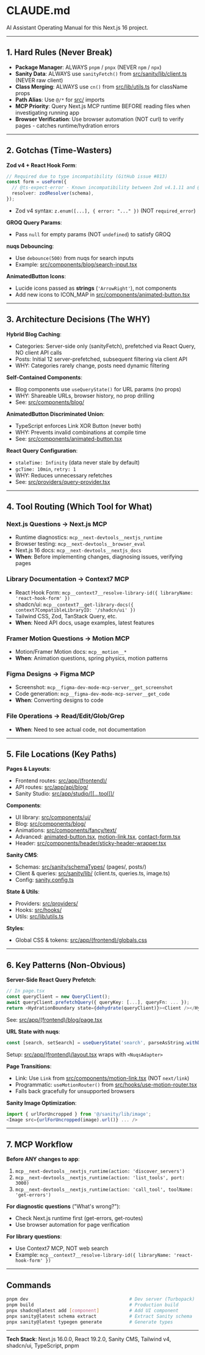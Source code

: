 # CLAUDE.md

AI Assistant Operating Manual for this Next.js 16 project.

---

## 1. Hard Rules (Never Break)

- **Package Manager**: ALWAYS `pnpm` / `pnpx` (NEVER `npm` / `npx`)
- **Sanity Data**: ALWAYS use `sanityFetch()` from [src/sanity/lib/client.ts](src/sanity/lib/client.ts) (NEVER raw client)
- **Class Merging**: ALWAYS use `cn()` from [src/lib/utils.ts](src/lib/utils.ts) for className props
- **Path Alias**: Use `@/*` for [src/](src/) imports
- **MCP Priority**: Query Next.js MCP runtime BEFORE reading files when investigating running app
- **Browser Verification**: Use browser automation (NOT curl) to verify pages - catches runtime/hydration errors

---

## 2. Gotchas (Time-Wasters)

**Zod v4 + React Hook Form**:
```typescript
// Required due to type incompatibility (GitHub issue #813)
const form = useForm({
  // @ts-expect-error - Known incompatibility between Zod v4.1.11 and @hookform/resolvers v5.2.2
  resolver: zodResolver(schema),
});
```
- Zod v4 syntax: `z.enum([...], { error: "..." })` (NOT `required_error`)

**GROQ Query Params**:
- Pass `null` for empty params (NOT `undefined`) to satisfy GROQ

**nuqs Debouncing**:
- Use `debounce(500)` from nuqs for search inputs
- Example: [src/components/blog/search-input.tsx](src/components/blog/search-input.tsx)

**AnimatedButton Icons**:
- Lucide icons passed as **strings** (`'ArrowRight'`), not components
- Add new icons to ICON_MAP in [src/components/animated-button.tsx](src/components/animated-button.tsx)

---

## 3. Architecture Decisions (The WHY)

**Hybrid Blog Caching**:
- Categories: Server-side only (sanityFetch), prefetched via React Query, NO client API calls
- Posts: Initial 12 server-prefetched, subsequent filtering via client API
- WHY: Categories rarely change, posts need dynamic filtering

**Self-Contained Components**:
- Blog components use `useQueryState()` for URL params (no props)
- WHY: Shareable URLs, browser history, no prop drilling
- See: [src/components/blog/](src/components/blog/)

**AnimatedButton Discriminated Union**:
- TypeScript enforces Link XOR Button (never both)
- WHY: Prevents invalid combinations at compile time
- See: [src/components/animated-button.tsx](src/components/animated-button.tsx)

**React Query Configuration**:
- `staleTime: Infinity` (data never stale by default)
- `gcTime: 10min`, `retry: 1`
- WHY: Reduces unnecessary refetches
- See: [src/providers/query-provider.tsx](src/providers/query-provider.tsx)

---

## 4. Tool Routing (Which Tool for What)

### Next.js Questions → Next.js MCP
- Runtime diagnostics: `mcp__next-devtools__nextjs_runtime`
- Browser testing: `mcp__next-devtools__browser_eval`
- Next.js 16 docs: `mcp__next-devtools__nextjs_docs`
- **When**: Before implementing changes, diagnosing issues, verifying pages

### Library Documentation → Context7 MCP
- React Hook Form: `mcp__context7__resolve-library-id({ libraryName: 'react-hook-form' })`
- shadcn/ui: `mcp__context7__get-library-docs({ context7CompatibleLibraryID: '/shadcn/ui' })`
- Tailwind CSS, Zod, TanStack Query, etc.
- **When**: Need API docs, usage examples, latest features

### Framer Motion Questions → Motion MCP
- Motion/Framer Motion docs: `mcp__motion__*`
- **When**: Animation questions, spring physics, motion patterns

### Figma Designs → Figma MCP
- Screenshot: `mcp__figma-dev-mode-mcp-server__get_screenshot`
- Code generation: `mcp__figma-dev-mode-mcp-server__get_code`
- **When**: Converting designs to code

### File Operations → Read/Edit/Glob/Grep
- **When**: Need to see actual code, not documentation

---

## 5. File Locations (Key Paths)

**Pages & Layouts**:
- Frontend routes: [src/app/(frontend)/](src/app/(frontend)/)
- API routes: [src/app/api/blog/](src/app/api/blog/)
- Sanity Studio: [src/app/studio/[[...tool]]/](src/app/studio/[[...tool]]/)

**Components**:
- UI library: [src/components/ui/](src/components/ui/)
- Blog: [src/components/blog/](src/components/blog/)
- Animations: [src/components/fancy/text/](src/components/fancy/text/)
- Advanced: [animated-button.tsx](src/components/animated-button.tsx), [motion-link.tsx](src/components/motion-link.tsx), [contact-form.tsx](src/components/contact-form.tsx)
- Header: [src/components/header/sticky-header-wrapper.tsx](src/components/header/sticky-header-wrapper.tsx)

**Sanity CMS**:
- Schemas: [src/sanity/schemaTypes/](src/sanity/schemaTypes/) (pages/, posts/)
- Client & queries: [src/sanity/lib/](src/sanity/lib/) (client.ts, queries.ts, image.ts)
- Config: [sanity.config.ts](sanity.config.ts)

**State & Utils**:
- Providers: [src/providers/](src/providers/)
- Hooks: [src/hooks/](src/hooks/)
- Utils: [src/lib/utils.ts](src/lib/utils.ts)

**Styles**:
- Global CSS & tokens: [src/app/(frontend)/globals.css](<src/app/(frontend)/globals.css>)

---

## 6. Key Patterns (Non-Obvious)

**Server-Side React Query Prefetch**:
```typescript
// In page.tsx
const queryClient = new QueryClient();
await queryClient.prefetchQuery({ queryKey: [...], queryFn: ... });
return <HydrationBoundary state={dehydrate(queryClient)}><Client /></HydrationBoundary>;
```
See: [src/app/(frontend)/blog/page.tsx](src/app/(frontend)/blog/page.tsx)

**URL State with nuqs**:
```typescript
const [search, setSearch] = useQueryState('search', parseAsString.withDefault(''));
```
Setup: [src/app/(frontend)/layout.tsx](src/app/(frontend)/layout.tsx) wraps with `<NuqsAdapter>`

**Page Transitions**:
- Link: Use `Link` from [src/components/motion-link.tsx](src/components/motion-link.tsx) (NOT `next/link`)
- Programmatic: `useMotionRouter()` from [src/hooks/use-motion-router.tsx](src/hooks/use-motion-router.tsx)
- Falls back gracefully for unsupported browsers

**Sanity Image Optimization**:
```typescript
import { urlForUncropped } from '@/sanity/lib/image';
<Image src={urlForUncropped(image).url()} ... />
```

---

## 7. MCP Workflow

**Before ANY changes to app**:
1. `mcp__next-devtools__nextjs_runtime(action: 'discover_servers')`
2. `mcp__next-devtools__nextjs_runtime(action: 'list_tools', port: 3000)`
3. `mcp__next-devtools__nextjs_runtime(action: 'call_tool', toolName: 'get-errors')`

**For diagnostic questions** ("What's wrong?"):
- Check Next.js runtime first (get-errors, get-routes)
- Use browser automation for page verification

**For library questions**:
- Use Context7 MCP, NOT web search
- Example: `mcp__context7__resolve-library-id({ libraryName: 'react-hook-form' })`

---

## Commands

```bash
pnpm dev                                     # Dev server (Turbopack)
pnpm build                                   # Production build
pnpx shadcn@latest add [component]           # Add UI component
pnpx sanity@latest schema extract            # Extract Sanity schema
pnpx sanity@latest typegen generate          # Generate types
```

---

**Tech Stack**: Next.js 16.0.0, React 19.2.0, Sanity CMS, Tailwind v4, shadcn/ui, TypeScript, pnpm
